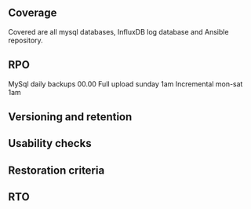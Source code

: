 ## Coverage
Covered are all mysql databases, InfluxDB log database and Ansible repository.

## RPO
MySql daily backups 00.00
Full upload sunday 1am
Incremental mon-sat 1am

## Versioning and retention

## Usability checks

## Restoration criteria

## RTO


